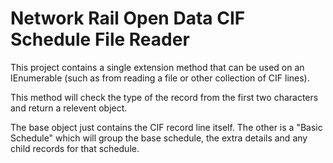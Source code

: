# Network Rail Open Data CIF Schedule File Reader

This project contains a single extension method that can be used on an IEnumerable<string> (such as from reading a file or other collection of CIF lines).

This method will check the type of the record from the first two characters and return a relevent object. 

The base object just contains the CIF record line itself. The other is a "Basic Schedule" which will group the base schedule, the extra details and any child records for that schedule.
